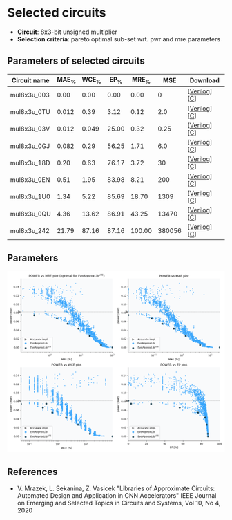 
Selected circuits
===================
 - **Circuit**: 8x3-bit unsigned multiplier
 - **Selection criteria**: pareto optimal sub-set wrt. pwr and mre parameters

Parameters of selected circuits
----------------------------

| Circuit name | MAE<sub>%</sub> | WCE<sub>%</sub> | EP<sub>%</sub> | MRE<sub>%</sub> | MSE | Download |
| --- |  --- | --- | --- | --- | --- | --- | 
| mul8x3u_003 | 0.00 | 0.00 | 0.00 | 0.00 | 0 |  [[Verilog](mul8x3u_003.v)]  [[C](mul8x3u_003.c)] |
| mul8x3u_0TU | 0.012 | 0.39 | 3.12 | 0.12 | 2.0 |  [[Verilog](mul8x3u_0TU.v)]  [[C](mul8x3u_0TU.c)] |
| mul8x3u_03V | 0.012 | 0.049 | 25.00 | 0.32 | 0.25 |  [[Verilog](mul8x3u_03V.v)]  [[C](mul8x3u_03V.c)] |
| mul8x3u_0GJ | 0.082 | 0.29 | 56.25 | 1.71 | 6.0 |  [[Verilog](mul8x3u_0GJ.v)]  [[C](mul8x3u_0GJ.c)] |
| mul8x3u_18D | 0.20 | 0.63 | 76.17 | 3.72 | 30 |  [[Verilog](mul8x3u_18D.v)]  [[C](mul8x3u_18D.c)] |
| mul8x3u_0EN | 0.51 | 1.95 | 83.98 | 8.21 | 200 |  [[Verilog](mul8x3u_0EN.v)]  [[C](mul8x3u_0EN.c)] |
| mul8x3u_1U0 | 1.34 | 5.22 | 85.69 | 18.70 | 1309 |  [[Verilog](mul8x3u_1U0.v)]  [[C](mul8x3u_1U0.c)] |
| mul8x3u_0QU | 4.36 | 13.62 | 86.91 | 43.25 | 13470 |  [[Verilog](mul8x3u_0QU.v)]  [[C](mul8x3u_0QU.c)] |
| mul8x3u_242 | 21.79 | 87.16 | 87.16 | 100.00 | 380056 |  [[Verilog](mul8x3u_242.v)]  [[C](mul8x3u_242.c)] |
    
Parameters
--------------
![Parameters figure](fig.png)

References
--------------
   - V. Mrazek, L. Sekanina, Z. Vasicek "Libraries of Approximate Circuits: Automated Design and Application in CNN Accelerators" IEEE Journal on Emerging and Selected Topics in Circuits and Systems, Vol 10, No 4, 2020

             